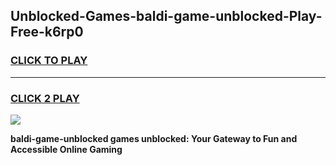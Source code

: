 
## Unblocked-Games-baldi-game-unblocked-Play-Free-k6rp0
<h3>
<a href="https://premium76.site?title=baldi-game-unblocked&ref=21A">CLICK TO PLAY</a></h3>
<hr>

<h3>
<a href="https://premium76.site?title=baldi-game-unblocked&ref=21A">CLICK 2 PLAY</a>
  
</h3>

<a href="https://premium76.site?title=baldi-game-unblocked&ref=21A"><img src="https://clearcache.store/games.png"></a>


**baldi-game-unblocked games unblocked: Your Gateway to Fun and Accessible Online Gaming**
